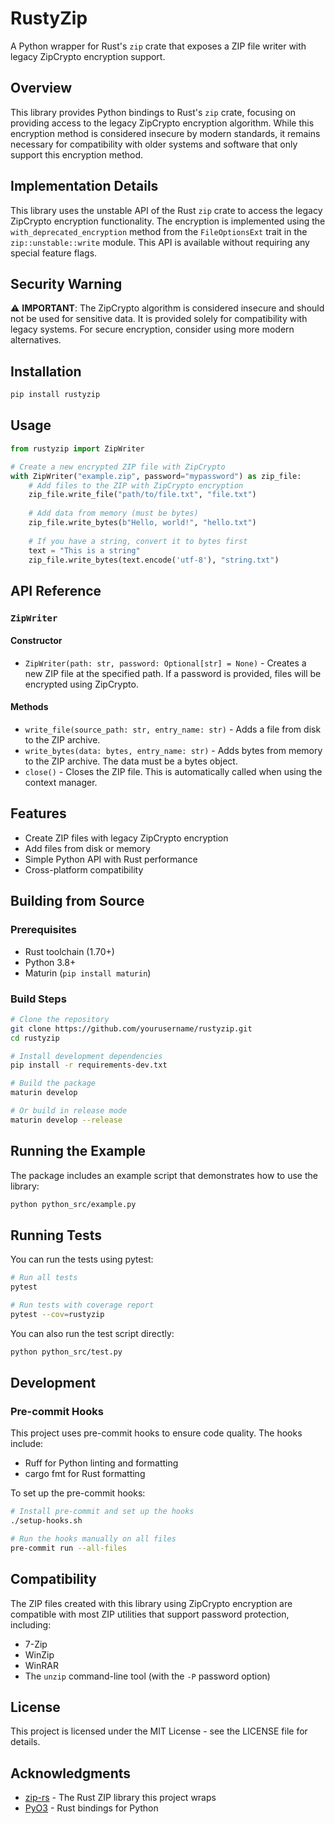 # RustyZip

A Python wrapper for Rust's `zip` crate that exposes a ZIP file writer with legacy ZipCrypto encryption support.

## Overview

This library provides Python bindings to Rust's `zip` crate, focusing on providing access to the legacy ZipCrypto encryption algorithm. While this encryption method is considered insecure by modern standards, it remains necessary for compatibility with older systems and software that only support this encryption method.

## Implementation Details

This library uses the unstable API of the Rust `zip` crate to access the legacy ZipCrypto encryption functionality. The encryption is implemented using the `with_deprecated_encryption` method from the `FileOptionsExt` trait in the `zip::unstable::write` module. This API is available without requiring any special feature flags.

## Security Warning

⚠️ **IMPORTANT**: The ZipCrypto algorithm is considered insecure and should not be used for sensitive data. It is provided solely for compatibility with legacy systems. For secure encryption, consider using more modern alternatives.

## Installation

```bash
pip install rustyzip
```

## Usage

```python
from rustyzip import ZipWriter

# Create a new encrypted ZIP file with ZipCrypto
with ZipWriter("example.zip", password="mypassword") as zip_file:
    # Add files to the ZIP with ZipCrypto encryption
    zip_file.write_file("path/to/file.txt", "file.txt")
    
    # Add data from memory (must be bytes)
    zip_file.write_bytes(b"Hello, world!", "hello.txt")
    
    # If you have a string, convert it to bytes first
    text = "This is a string"
    zip_file.write_bytes(text.encode('utf-8'), "string.txt")
```

## API Reference

### `ZipWriter`

#### Constructor

- `ZipWriter(path: str, password: Optional[str] = None)` - Creates a new ZIP file at the specified path. If a password is provided, files will be encrypted using ZipCrypto.

#### Methods

- `write_file(source_path: str, entry_name: str)` - Adds a file from disk to the ZIP archive.
- `write_bytes(data: bytes, entry_name: str)` - Adds bytes from memory to the ZIP archive. The data must be a bytes object.
- `close()` - Closes the ZIP file. This is automatically called when using the context manager.

## Features

- Create ZIP files with legacy ZipCrypto encryption
- Add files from disk or memory
- Simple Python API with Rust performance
- Cross-platform compatibility

## Building from Source

### Prerequisites

- Rust toolchain (1.70+)
- Python 3.8+
- Maturin (`pip install maturin`)

### Build Steps

```bash
# Clone the repository
git clone https://github.com/yourusername/rustyzip.git
cd rustyzip

# Install development dependencies
pip install -r requirements-dev.txt

# Build the package
maturin develop

# Or build in release mode
maturin develop --release
```

## Running the Example

The package includes an example script that demonstrates how to use the library:

```bash
python python_src/example.py
```

## Running Tests

You can run the tests using pytest:

```bash
# Run all tests
pytest

# Run tests with coverage report
pytest --cov=rustyzip
```

You can also run the test script directly:

```bash
python python_src/test.py
```

## Development

### Pre-commit Hooks

This project uses pre-commit hooks to ensure code quality. The hooks include:

- Ruff for Python linting and formatting
- cargo fmt for Rust formatting

To set up the pre-commit hooks:

```bash
# Install pre-commit and set up the hooks
./setup-hooks.sh

# Run the hooks manually on all files
pre-commit run --all-files
```

## Compatibility

The ZIP files created with this library using ZipCrypto encryption are compatible with most ZIP utilities that support password protection, including:

- 7-Zip
- WinZip
- WinRAR
- The `unzip` command-line tool (with the `-P` password option)

## License

This project is licensed under the MIT License - see the LICENSE file for details.

## Acknowledgments

- [zip-rs](https://github.com/zip-rs/zip) - The Rust ZIP library this project wraps
- [PyO3](https://github.com/PyO3/pyo3) - Rust bindings for Python
